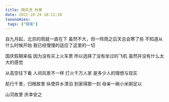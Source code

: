 ```yaml
---
title: 随风流 秋寒
date: 2022-10-24 18:11:10
taxonomies:
 tags: ["随笔"]
---
```


自九月起，北京的雨就一直在下
虽然不大，但一阵雨之后天总会寒了些
不知道从什么时候开始
我已经慢慢的适应了这里的一切

国庆假期来临
因为没有买上火车票
所以选择了没有坐过的飞机
虽然并没有什么太大的感觉

从高空往下看
人间风景不一样
灯火千万人家
是多少人的理想与现实

航行千里，归根故里
纵使异乡漂泊
到家得那一刻
母亲一碗小米粥足以

山河故里
庆幸安之
